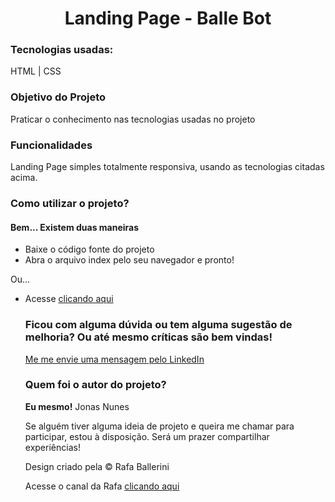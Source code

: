 <h1 align="center">Landing Page - Balle Bot</h1>

<h3>Tecnologias usadas:</h3>
<p>HTML | CSS</p>

<h3>Objetivo do Projeto</h3>
<p>Praticar o conhecimento nas tecnologias usadas no projeto</p>

<h3>Funcionalidades</h3>
<p>Landing Page simples totalmente responsiva, usando as tecnologias citadas acima.</p>

<h3>Como utilizar o projeto?</h3>
<h4>Bem... Existem duas maneiras</h4>
<ul>
  <li>Baixe o código fonte do projeto</li>
  <li>Abra o arquivo index pelo seu navegador e pronto!</li>
</ul>
<p>Ou...</p>
<ul>
  <li>Acesse <a href="https://jonasnunes.github.io/landing-page" target="_blank">clicando aqui</a>

<h3>Ficou com alguma dúvida ou tem alguma sugestão de melhoria? Ou até mesmo críticas são bem vindas!</h3>
<a href="https://www.linkedin.com/in/jonasnunees/" target="_blank">Me me envie uma mensagem pelo LinkedIn</a>

<h3>Quem foi o autor do projeto?</h3>
<p><strong>Eu mesmo!</strong> Jonas Nunes</p>
<p>Se alguém tiver alguma ideia de projeto e queira me chamar para participar, estou à disposição. Será um prazer compartilhar experiências!</p>
Design criado pela &copy; Rafa Ballerini

<p>Acesse o canal da Rafa <a href="https://www.youtube.com/c/rafaellaballerini">clicando aqui</a></p>

